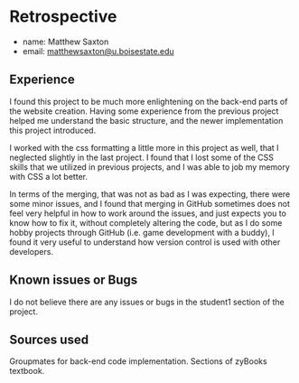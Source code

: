 # Retrospective

- name: Matthew Saxton
- email: matthewsaxton@u.boisestate.edu

## Experience

I found this project to be much more enlightening on the back-end parts of the website creation.
Having some experience from the previous project helped me understand the basic structure, and the 
newer implementation this project introduced.

I worked with the css formatting a little more in this project as well, that I neglected slightly in the
last project. I found that I lost some of the CSS skills that we utilized in previous projects, and 
I was able to job my memory with CSS a lot better.

In terms of the merging, that was not as bad as I was expecting, there were some minor issues, and I found that
merging in GitHub sometimes does not feel very helpful in how to work around the issues, and just 
expects you to know how to fix it, without completely altering the code, but as I do some hobby
projects through GitHub (i.e. game development with a buddy), I found it very useful to understand 
how version control is used with other developers.

## Known issues or Bugs

I do not believe there are any issues or bugs in the student1 section of the project.

## Sources used

Groupmates for back-end code implementation.
Sections of zyBooks textbook.
